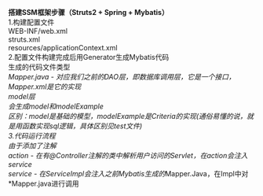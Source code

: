 **搭建SSM框架步骤（Struts2 + Spring + Mybatis）**</br>
1.构建配置文件</br>
    WEB-INF/web.xml</br>
    struts.xml</br>
    resources/applicationContext.xml</br>
2.配置文件构建完成后用Generator生成Mybatis代码</br>
    生成的代码文件类型</br>
    *Mapper.java - 对应我们之前的DAO层，即数据库调用层，它是一个接口，*Mapper.xml是它的实现</br>
    model层</br>
    会生成model和modelExample</br>
    区别：model是基础的模型，modelExample是Criteria的实现(通俗易懂的说，就是用函数实现sql逻辑，具体区别见test文件)</br>
3.代码运行流程</br>
    由于添加了注解</br>
    action - 在有@Controller注解的类中解析用户访问的Servlet，在action会注入service</br>
    service - 在*ServiceImpl会注入之前Mybatis生成的*Mapper.Java，在Impl中对*Mapper.java进行调用</br>
